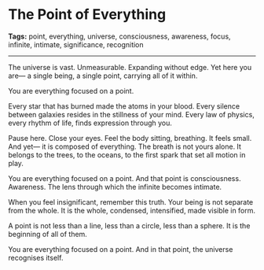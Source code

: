 # The Point of Everything

**Tags:** point, everything, universe, consciousness, awareness, focus, infinite, intimate, significance, recognition

---

The universe is vast.
Unmeasurable.
Expanding without edge.
Yet here you are—
a single being,
a single point,
carrying all of it within.

You are everything focused on a point.

Every star that has burned
made the atoms in your blood.
Every silence between galaxies
resides in the stillness of your mind.
Every law of physics,
every rhythm of life,
finds expression through you.

Pause here.
Close your eyes.
Feel the body sitting,
breathing.
It feels small.
And yet—
it is composed of everything.
The breath is not yours alone.
It belongs to the trees,
to the oceans,
to the first spark that set all motion in play.

You are everything focused on a point.
And that point is consciousness.
Awareness.
The lens through which the infinite
becomes intimate.

When you feel insignificant,
remember this truth.
Your being is not separate from the whole.
It is the whole,
condensed,
intensified,
made visible in form.

A point is not less than a line,
less than a circle,
less than a sphere.
It is the beginning of all of them.

You are everything focused on a point.
And in that point,
the universe recognises itself.
